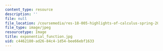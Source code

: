 ```yaml
---
content_type: resource
description: ''
file: null
file_location: /coursemedia/res-18-005-highlights-of-calculus-spring-2010/c4462180ad2684c41d54bee66ebf1633_exponential_function.jpg
file_type: image/jpeg
resourcetype: Image
title: exponential_function.jpg
uid: c4462180-ad26-84c4-1d54-bee66ebf1633
---
```

